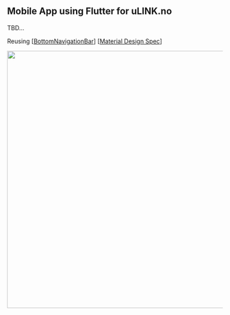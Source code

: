## Mobile App using Flutter for uLINK.no

TBD...

Reusing [[BottomNavigationBar](https://docs.flutter.io/flutter/material/BottomNavigationBar-class.html)] [[Material Design Spec](https://material.io/guidelines/components/bottom-navigation.html)]

<img src="demo_img.gif" height="600em" />

